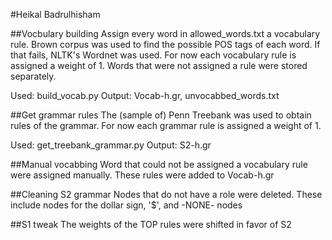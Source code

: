 #Heikal Badrulhisham

##Vocbulary building
Assign every word in allowed_words.txt a vocabulary rule. 
Brown corpus was used to find the possible POS tags of each word.
If that fails, NLTK's Wordnet was used.
For now each vocabulary rule is assigned a weight of 1.
Words that were not assigned a rule were stored separately.

Used: build_vocab.py
Output: Vocab-h.gr, unvocabbed_words.txt

##Get grammar rules
The (sample of) Penn Treebank was used to obtain rules of the grammar.
For now each grammar rule is assigned a weight of 1.

Used: get_treebank_grammar.py
Output: S2-h.gr

##Manual vocabbing
Word that could not be assigned a vocabulary rule were assigned manually. These rules were added to Vocab-h.gr

##Cleaning S2 grammar
Nodes that do not have a role were deleted. These include nodes for the dollar sign, '$', and -NONE- nodes

##S1 tweak
The weights of the TOP rules were shifted in favor of S2